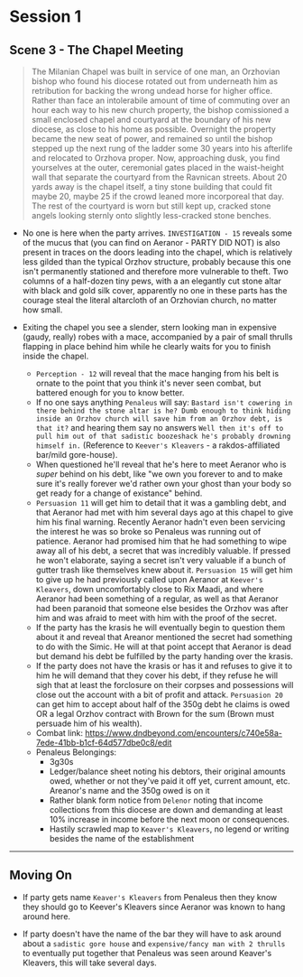 # Session 1
## Scene 3 - The Chapel Meeting

> The Milanian Chapel was built in service of one man, an Orzhovian bishop who found his diocese rotated out from underneath him as retribution for backing the wrong undead horse for higher office. Rather than face an intolerabile amount of time of commuting over an hour each way to his new church property, the bishop comissioned a small enclosed chapel and courtyard at the boundary of his new diocese, as close to his home as possible. Overnight the property became the new seat of power, and remained so until the bishop stepped up the next rung of the ladder some 30 years into his afterlife and relocated to Orzhova proper. Now, approaching dusk, you find yourselves at the outer, ceremonial gates placed in the waist-height wall that separate the courtyard from the Ravnican streets. About 20 yards away is the chapel itself, a tiny stone building that could fit maybe 20, maybe 25 if the crowd leaned more incorporeal that day. The rest of the courtyard is worn but still kept up, cracked stone angels looking sternly onto slightly less-cracked stone benches.

* No one is here when the party arrives. `INVESTIGATION - 15` reveals some of the mucus that (you can find on Aeranor - PARTY DID NOT) is also present in traces on the doors leading into the chapel, which is relatively less gilded than the typical Orzhov structure, probably because this one isn't permanently stationed and therefore more vulnerable to theft. Two columns of a half-dozen tiny pews, with a an elegantly cut stone altar with black and gold silk cover, apparently no one in these parts has the courage steal the literal altarcloth of an Orzhovian church, no matter how small.

* Exiting the chapel you see a slender, stern looking man in expensive (gaudy, really) robes with a mace, accompanied by a pair of small thrulls flapping in place behind him while he clearly waits for you to finish inside the chapel. 
    * `Perception - 12` will reveal that the mace hanging from his belt is ornate to the point that you think it's never seen combat, but battered enough for you to know better.
    * If no one says anything `Penaleus` will say: `Bastard isn't cowering in there behind the stone altar is he? Dumb enough to think hiding inside an Orzhov church will save him from an Orzhov debt, is that it?` and hearing them say no answers `Well then it's off to pull him out of that sadistic boozeshack he's probably drowning himself in.` (Reference to `Keever's Kleavers` - a rakdos-affiliated bar/mild gore-house).
    * When questioned he'll reveal that he's here to meet Aeranor who is *super* behind on his debt, like "we own you forever to and to make sure it's really forever we'd rather own your ghost than your body so get ready for a change of existance" behind.
    * `Persuasion 11` will get him to detail that it was a gambling debt, and that Aeranor had met with him several days ago at this chapel to give him his final warning. Recently Aeranor hadn't even been servicing the interest he was so broke so Penaleus was running out of patience. Aeranor had promised him that he had something to wipe away all of his debt, a secret that was incredibly valuable. If pressed he won't elaborate, saying a secret isn't very valuable if a bunch of gutter trash like themselves knew about it. `Persuasion 15` will get him to give up he had previously called upon Aeranor at `Keever's Kleavers`, down uncomfortably close to Rix Maadi, and where Aeranor had been something of a regular, as well as that Aeranor had been paranoid that someone else besides the Orzhov was after him and was afraid to meet with him with the proof of the secret.
    * If the party has the krasis he will eventually begin to question them about it and reveal that Areanor mentioned the secret had something to do with the Simic. He will at that point accept that Aeranor is dead but demand his debt be fulfilled by the party handing over the krasis.
    * If the party does not have the krasis or has it and refuses to give it to him he will demand that they cover his debt, if they refuse he will sigh that at least the forclosure on their corpses and possessions will close out the account with a bit of profit and attack. `Persuasion 20` can get him to accept about half of the 350g debt he claims is owed OR a legal Orzhov contract with Brown for the sum (Brown must persuade him of his wealth).
    * Combat link: https://www.dndbeyond.com/encounters/c740e58a-7ede-41bb-b1cf-64d577dbe0c8/edit
    * Penaleus Belongings:
        * 3g30s
        * Ledger/balance sheet noting his debtors, their original amounts owed, whether or not they've paid it off yet, current amount, etc. Areanor's name and the 350g owed is on it
        * Rather blank form notice from `Delenor` noting that income collections from this diocese are down and demanding at least 10% increase in income before the next moon or consequences.
        * Hastily scrawled map to `Keaver's Kleavers`, no legend or writing besides the name of the establishment
---

## Moving On

* If party gets name `Keaver's Kleavers` from Penaleus then they know they should go to Keever's Kleavers since Aeranor was known to hang around here.

* If party doesn't have the name of the bar they will have to ask around about a `sadistic gore house` and `expensive/fancy man with 2 thrulls` to eventually put together that Penaleus was seen around Keaver's Kleavers, this will take several days.